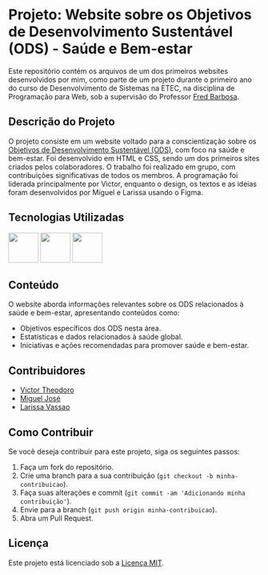 # Projeto: Website sobre os Objetivos de Desenvolvimento Sustentável (ODS) - Saúde e Bem-estar

Este repositório contém os arquivos de um dos primeiros websites desenvolvidos por mim, como parte de um projeto durante o primeiro ano do curso de Desenvolvimento de Sistemas na ETEC, na disciplina de Programação para Web, sob a supervisão do Professor [Fred Barbosa](https://github.com/fbamuniz).

## Descrição do Projeto

O projeto consiste em um website voltado para a conscientização sobre os [Objetivos de Desenvolvimento Sustentável (ODS)](https://www.ipea.gov.br/ods/ods3.html), com foco na saúde e bem-estar. Foi desenvolvido em HTML e CSS, sendo um dos primeiros sites criados pelos colaboradores. O trabalho foi realizado em grupo, com contribuições significativas de todos os membros. A programação foi liderada principalmente por Victor, enquanto o design, os textos e as ideias foram desenvolvidos por Miguel e Larissa usando o Figma.

<div align="left">  
<h2>Tecnologias Utilizadas</h2>
<img src="https://cdn.jsdelivr.net/gh/devicons/devicon@latest/icons/html5/html5-original.svg" width="60"/>
<img src="https://cdn.jsdelivr.net/gh/devicons/devicon@latest/icons/css3/css3-original.svg" width="60"/>
<img src="https://cdn.jsdelivr.net/gh/devicons/devicon@latest/icons/vscode/vscode-original-wordmark.svg" width="60"/>
</div>

## Conteúdo

O website aborda informações relevantes sobre os ODS relacionados à saúde e bem-estar, apresentando conteúdos como:

- Objetivos específicos dos ODS nesta área.
- Estatísticas e dados relacionados à saúde global.
- Iniciativas e ações recomendadas para promover saúde e bem-estar.

## Contribuidores

- [Victor Theodoro](https://github.com/VTheodoro)
- [Miguel José](https://github.com/Josef-miguel)
- [Larissa Vassao](https://github.com/LarissaVassao)

## Como Contribuir

Se você deseja contribuir para este projeto, siga os seguintes passos:

1. Faça um fork do repositório.
2. Crie uma branch para a sua contribuição (`git checkout -b minha-contribuicao`).
3. Faça suas alterações e commit (`git commit -am 'Adicionando minha contribuição'`).
4. Envie para a branch (`git push origin minha-contribuicao`).
5. Abra um Pull Request.

## Licença

Este projeto está licenciado sob a [Licença MIT](LICENSE).
